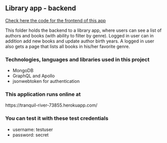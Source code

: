 ## Library app - backend
<a href="https://github.com/sallatero/Full-Stack/tree/master/library-frontend">Check here the code for the frontend of this app</a>
<br/>
<p>This folder holds the backend to a library app, where users can see a list of authors and books (with ability to filter by genre). Logged in user can in addition add new books and update author birth years. A logged in user also gets a page that lists all books in his/her favorite genre.</p>
<h3>Technologies, languages and libraries used in this project </h3>
<ul><li>MongoDB</li>
<li>GraphQL and Apollo</li>
<li>jsonwebtoken for authentication</li></ul>

<h3>This application runs online at </h3>
https://tranquil-river-73855.herokuapp.com/

<h3> You can test it with these test credentials </h3>
<ul><li>username: testuser</li>
<li>password: secret</li></ul>

<br/>
<br/>
<br/>

## 

